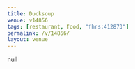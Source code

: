 ```yaml
---
title: Ducksoup
venue: v14856
tags: [restaurant, food, "fhrs:412873"]
permalink: /v/14856/
layout: venue
---
```

null